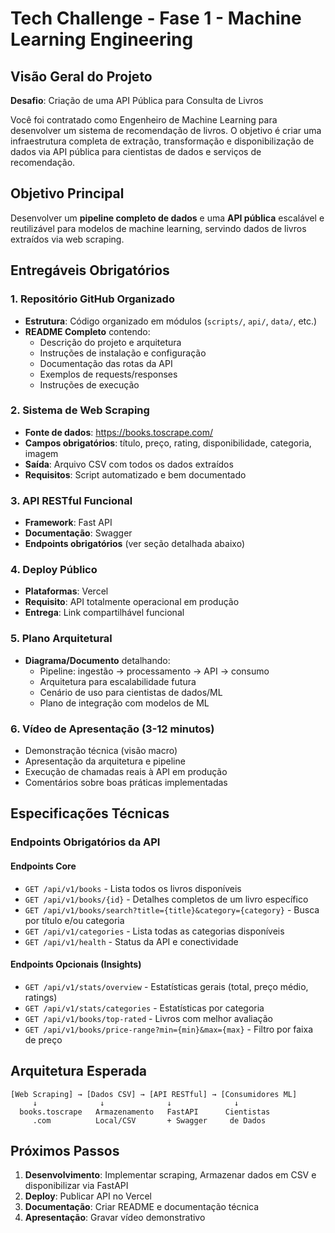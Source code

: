 # Tech Challenge - Fase 1 - Machine Learning Engineering

## Visão Geral do Projeto

**Desafio**: Criação de uma API Pública para Consulta de Livros

Você foi contratado como Engenheiro de Machine Learning para desenvolver um sistema de recomendação de livros. O objetivo é criar uma infraestrutura completa de extração, transformação e disponibilização de dados via API pública para cientistas de dados e serviços de recomendação.

## Objetivo Principal

Desenvolver um **pipeline completo de dados** e uma **API pública** escalável e reutilizável para modelos de machine learning, servindo dados de livros extraídos via web scraping.

## Entregáveis Obrigatórios

### 1. Repositório GitHub Organizado
- **Estrutura**: Código organizado em módulos (`scripts/`, `api/`, `data/`, etc.)
- **README Completo** contendo:
  - Descrição do projeto e arquitetura
  - Instruções de instalação e configuração
  - Documentação das rotas da API
  - Exemplos de requests/responses
  - Instruções de execução

### 2. Sistema de Web Scraping
- **Fonte de dados**: https://books.toscrape.com/
- **Campos obrigatórios**: título, preço, rating, disponibilidade, categoria, imagem
- **Saída**: Arquivo CSV com todos os dados extraídos
- **Requisitos**: Script automatizado e bem documentado

### 3. API RESTful Funcional
- **Framework**: Fast API
- **Documentação**: Swagger
- **Endpoints obrigatórios** (ver seção detalhada abaixo)

### 4. Deploy Público
- **Plataformas**: Vercel
- **Requisito**: API totalmente operacional em produção
- **Entrega**: Link compartilhável funcional

### 5. Plano Arquitetural
- **Diagrama/Documento** detalhando:
  - Pipeline: ingestão → processamento → API → consumo
  - Arquitetura para escalabilidade futura
  - Cenário de uso para cientistas de dados/ML
  - Plano de integração com modelos de ML

### 6. Vídeo de Apresentação (3-12 minutos)
- Demonstração técnica (visão macro)
- Apresentação da arquitetura e pipeline
- Execução de chamadas reais à API em produção
- Comentários sobre boas práticas implementadas

## Especificações Técnicas

### Endpoints Obrigatórios da API

#### Endpoints Core
- `GET /api/v1/books` - Lista todos os livros disponíveis
- `GET /api/v1/books/{id}` - Detalhes completos de um livro específico
- `GET /api/v1/books/search?title={title}&category={category}` - Busca por título e/ou categoria
- `GET /api/v1/categories` - Lista todas as categorias disponíveis
- `GET /api/v1/health` - Status da API e conectividade

#### Endpoints Opcionais (Insights)
- `GET /api/v1/stats/overview` - Estatísticas gerais (total, preço médio, ratings)
- `GET /api/v1/stats/categories` - Estatísticas por categoria
- `GET /api/v1/books/top-rated` - Livros com melhor avaliação
- `GET /api/v1/books/price-range?min={min}&max={max}` - Filtro por faixa de preço

## Arquitetura Esperada

```
[Web Scraping] → [Dados CSV] → [API RESTful] → [Consumidores ML]
     ↓              ↓              ↓              ↓
  books.toscrape   Armazenamento   FastAPI      Cientistas
     .com          Local/CSV       + Swagger     de Dados
```

## Próximos Passos

1. **Desenvolvimento**: Implementar scraping, Armazenar dados em CSV e disponibilizar via FastAPI
2. **Deploy**: Publicar API no Vercel
3. **Documentação**: Criar README e documentação técnica
4. **Apresentação**: Gravar vídeo demonstrativo

